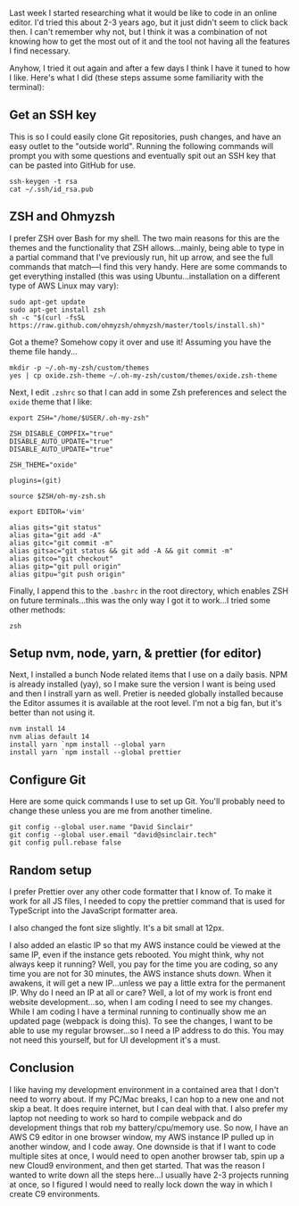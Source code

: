 Last week I started researching what it would be like to code in an online editor. I'd tried this about 2-3 years ago, but it just didn't seem to click back then. I can't remember why not, but I think it was a combination of not knowing how to get the most out of it and the tool not having all the features I find necessary.

Anyhow, I tried it out again and after a few days I think I have it tuned to how I like. Here's what I did (these steps assume some familiarity with the terminal):

## Get an SSH key
This is so I could easily clone Git repositories, push changes, and have an easy outlet to the "outside world". Running the following commands will prompt you with some questions and eventually spit out an SSH key that can be pasted into GitHub for use.
```
ssh-keygen -t rsa
cat ~/.ssh/id_rsa.pub
```

## ZSH and Ohmyzsh
I prefer ZSH over Bash for my shell. The two main reasons for this are the themes and the functionality that ZSH allows...mainly, being able to type in a partial command that I've previously run, hit up arrow, and see the full commands that match—I find this very handy. Here are some commands to get everything installed (this was using Ubuntu...installation on a different type of AWS Linux may vary):
```
sudo apt-get update
sudo apt-get install zsh
sh -c "$(curl -fsSL https://raw.github.com/ohmyzsh/ohmyzsh/master/tools/install.sh)"
```

Got a theme? Somehow copy it over and use it! Assuming you have the theme file handy...
```
mkdir -p ~/.oh-my-zsh/custom/themes
yes | cp oxide.zsh-theme ~/.oh-my-zsh/custom/themes/oxide.zsh-theme
```
Next, I edit `.zshrc` so that I can add in some Zsh preferences and select the `oxide` theme that I like:
```
export ZSH="/home/$USER/.oh-my-zsh"

ZSH_DISABLE_COMPFIX="true"
DISABLE_AUTO_UPDATE="true"
DISABLE_AUTO_UPDATE="true"

ZSH_THEME="oxide"

plugins=(git)

source $ZSH/oh-my-zsh.sh

export EDITOR='vim'

alias gits="git status"
alias gita="git add -A"
alias gitc="git commit -m"
alias gitsac="git status && git add -A && git commit -m"
alias gitco="git checkout"
alias gitp="git pull origin"
alias gitpu="git push origin"
```
Finally, I append this to the `.bashrc` in the root directory, which enables ZSH on future terminals...this was the only way I got it to work...I tried some other methods:
```
zsh
```

## Setup nvm, node, yarn, & prettier (for editor)
Next, I installed a bunch Node related items that I use on a daily basis. NPM is already installed (yay), so I make sure the version I want is being used and then I instrall yarn as well. Pretier is needed globally installed because the Editor assumes it is available at the root level. I'm not a big fan, but it's better than not using it.
```
nvm install 14
nvm alias default 14
install yarn `npm install --global yarn
install yarn `npm install --global prettier
```

## Configure Git
Here are some quick commands I use to set up Git. You'll probably need to change these unless you are me from another timeline.
```
git config --global user.name "David Sinclair"
git config --global user.email "david@sinclair.tech"
git config pull.rebase false
```

## Random setup
I prefer Prettier over any other code formatter that I know of. To make it work for all JS files, I needed to copy the prettier command that is used for TypeScript into the JavaScript formatter area.

I also changed the font size slightly. It's a bit small at 12px.

I also added an elastic IP so that my AWS instance could be viewed at the same IP, even if the instance gets rebooted. You might think, why not always keep it running? Well, you pay for the time you are coding, so any time you are not for 30 minutes, the AWS instance shuts down. When it awakens, it will get a new IP...unless we pay a little extra for the permanent IP. Why do I need an IP at all or care? Well, a lot of my work is front end website development...so, when I am coding I need to see my changes. While I am coding I have a terminal running to continually show me an updated page (webpack is doing this). To see the changes, I want to be able to use my regular browser...so I need a IP address to do this. You may not need this yourself, but for UI development it's a must.

## Conclusion
I like having my development environment in a contained area that I don't need to worry about. If my PC/Mac breaks, I can hop to a new one and not skip a beat. It does require internet, but I can deal with that. I also prefer my laptop not needing to work so hard to compile webpack and do development things that rob my battery/cpu/memory use. So now, I have an AWS C9 editor in one browser window, my AWS instance IP pulled up in another window, and I code away. One downside is that if I want to code multiple sites at once, I would need to open another browser tab, spin up a new Cloud9 environment, and then get started. That was the reason I wanted to write down all the steps here...I usually have 2-3 projects running at once, so I figured I would need to really lock down the way in which I create C9 environments.